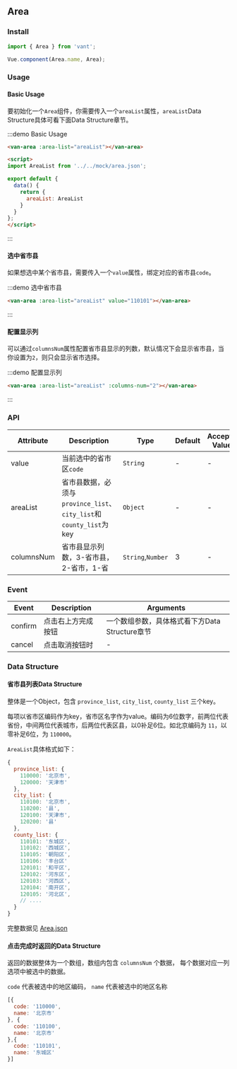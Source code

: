 <script>
import AreaList from '../../mock/area.json';

export default {
  data() {
    return {
      areaList: AreaList
    }
  }
};
</script>

## Area

### Install

``` javascript
import { Area } from 'vant';

Vue.component(Area.name, Area);
```

### Usage

#### Basic Usage

要初始化一个`Area`组件，你需要传入一个`areaList`属性，`areaList`Data Structure具体可看下面Data Structure章节。

:::demo Basic Usage
```html
<van-area :area-list="areaList"></van-area>

<script>
import AreaList from '../../mock/area.json';

export default {
  data() {
    return {
      areaList: AreaList
    }
  }
};
</script>
```
:::

#### 选中省市县

如果想选中某个省市县，需要传入一个`value`属性，绑定对应的省市县`code`。

:::demo 选中省市县
```html
<van-area :area-list="areaList" value="110101"></van-area>
```
:::

#### 配置显示列

可以通过`columnsNum`属性配置省市县显示的列数，默认情况下会显示省市县，当你设置为`2`，则只会显示省市选择。

:::demo 配置显示列
```html
<van-area :area-list="areaList" :columns-num="2"></van-area>
```
:::

### API

| Attribute | Description | Type | Default | Accepted Values |
|-----------|-----------|-----------|-------------|-------------|
| value | 当前选中的省市区`code` | `String` | - | - |
| areaList | 省市县数据，必须与`province_list`、`city_list`和`county_list`为key | `Object` | - | - |
| columnsNum | 省市县显示列数，3-省市县，2-省市，1-省 | `String`,`Number` | 3 | - |

### Event

| Event | Description | Arguments |
|-----------|-----------|-----------|
| confirm | 点击右上方完成按钮 | 一个数组参数，具体格式看下方Data Structure章节 |
| cancel | 点击取消按钮时 | - |

### Data Structure

#### 省市县列表Data Structure

整体是一个Object，包含 `province_list`, `city_list`, `county_list` 三个key。

每项以省市区编码作为key，省市区名字作为value。编码为6位数字，前两位代表省份，中间两位代表城市，后两位代表区县，以0补足6位。如北京编码为 `11`，以零补足6位，为 `110000`。

`AreaList`具体格式如下：
```javascript
{
  province_list: {
    110000: '北京市',
    120000: '天津市'
  },
  city_list: {
    110100: '北京市',
    110200: '县',
    120100: '天津市',
    120200: '县'
  },
  county_list: {
    110101: '东城区',
    110102: '西城区',
    110105: '朝阳区',
    110106: '丰台区'
    120101: '和平区',
    120102: '河东区',
    120103: '河西区',
    120104: '南开区',
    120105: '河北区',
    // ....
  }
}
```

完整数据见 [Area.json](https://github.com/youzan/vant/blob/dev/docs/mock/area.json)

#### 点击完成时返回的Data Structure
返回的数据整体为一个数组，数组内包含 `columnsNum` 个数据， 每个数据对应一列选项中被选中的数据。

`code` 代表被选中的地区编码， `name` 代表被选中的地区名称
```javascript
[{
  code: '110000',
  name: '北京市'
}, {
  code: '110100',
  name: '北京市'
},{
  code: '110101',
  name: '东城区'
}]
```
